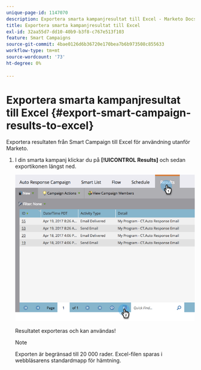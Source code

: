 ```yaml
---
unique-page-id: 1147070
description: Exportera smarta kampanjresultat till Excel - Marketo Docs - produktdokumentation
title: Exportera smarta kampanjresultat till Excel
exl-id: 32aa55d7-dd10-40b9-b3f8-c767e513f103
feature: Smart Campaigns
source-git-commit: 4bae0126d6b36720e170bea7b6b973508c855633
workflow-type: tm+mt
source-wordcount: '73'
ht-degree: 0%

---
```


# Exportera smarta kampanjresultat till Excel {#export-smart-campaign-results-to-excel}

Exportera resultaten från Smart Campaign till Excel för användning utanför Marketo.

1. I din smarta kampanj klickar du på **[!UICONTROL Results]** och sedan exportikonen längst ned.

   ![](assets/exportexcel-hands.png)

   Resultatet exporteras och kan användas!

   >[!NOTE]
   >
   >Exporten är begränsad till 20 000 rader. Excel-filen sparas i webbläsarens standardmapp för hämtning.
